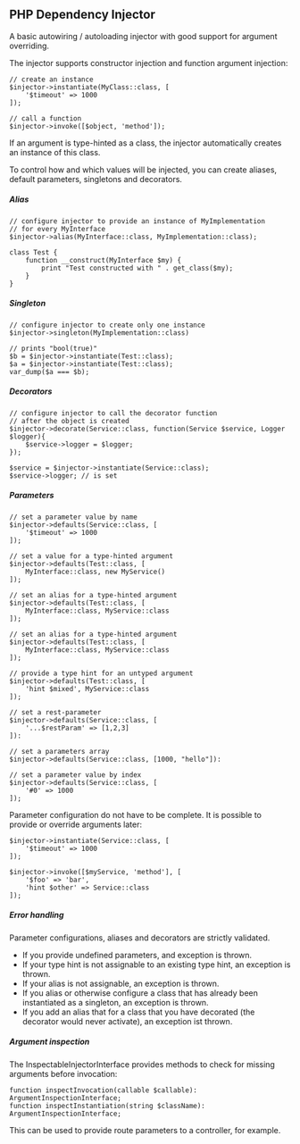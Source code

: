 PHP Dependency Injector
-----------------------

A basic autowiring / autoloading injector with good support for argument overriding. 



The injector supports constructor injection and function argument injection:

    // create an instance
    $injector->instantiate(MyClass::class, [
        '$timeout' => 1000
    ]);
    
    // call a function
    $injector->invoke([$object, 'method']);

If an argument is type-hinted as a class, the injector automatically creates 
an instance of this class. 

To control how and which values will be injected, you can create 
aliases, default parameters, singletons and decorators.


##### Alias

    // configure injector to provide an instance of MyImplementation 
    // for every MyInterface 
    $injector->alias(MyInterface::class, MyImplementation::class); 

    class Test {
        function __construct(MyInterface $my) {
            print "Test constructed with " . get_class($my);
        }
    }

##### Singleton

    // configure injector to create only one instance
    $injector->singleton(MyImplementation::class)
    
    // prints "bool(true)" 
    $b = $injector->instantiate(Test::class);
    $a = $injector->instantiate(Test::class);
    var_dump($a === $b); 


##### Decorators

    // configure injector to call the decorator function 
    // after the object is created
    $injector->decorate(Service::class, function(Service $service, Logger $logger){
        $service->logger = $logger;
    });
    
    $service = $injector->instantiate(Service::class);
    $service->logger; // is set


##### Parameters

    // set a parameter value by name
    $injector->defaults(Service::class, [
        '$timeout' => 1000
    ]);

    // set a value for a type-hinted argument
    $injector->defaults(Test::class, [
        MyInterface::class, new MyService()
    ]);

    // set an alias for a type-hinted argument
    $injector->defaults(Test::class, [
        MyInterface::class, MyService::class
    ]);

    // set an alias for a type-hinted argument
    $injector->defaults(Test::class, [
        MyInterface::class, MyService::class
    ]);

    // provide a type hint for an untyped argument
    $injector->defaults(Test::class, [
        'hint $mixed', MyService::class
    ]);

    // set a rest-parameter
    $injector->defaults(Service::class, [
        '...$restParam' => [1,2,3]
    ]):

    // set a parameters array
    $injector->defaults(Service::class, [1000, "hello"]):

    // set a parameter value by index
    $injector->defaults(Service::class, [
        '#0' => 1000
    ]);

Parameter configuration do not have to be complete. 
It is possible to provide or override arguments later:

    $injector->instantiate(Service::class, [
        '$timeout' => 1000
    ]);

    $injector->invoke([$myService, 'method'], [
        '$foo' => 'bar', 
        'hint $other' => Service::class
    ]);

##### Error handling

Parameter configurations, aliases and decorators are strictly validated.

- If you provide undefined parameters, and exception is thrown. 
- If your type hint is not assignable to an existing type hint, an exception is thrown.
- If your alias is not assignable, an exception is thrown. 
- If you alias or otherwise configure a class that has already been instantiated as a singleton, an exception is thrown. 
- If you add an alias that for a class that you have decorated (the decorator would never activate), an exception ist thrown.


##### Argument inspection

The InspectableInjectorInterface provides methods to check for missing 
arguments before invocation: 

    function inspectInvocation(callable $callable): ArgumentInspectionInterface;
    function inspectInstantiation(string $className): ArgumentInspectionInterface;

This can be used to provide route parameters to a controller, for example.


